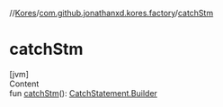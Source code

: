 //[Kores](../index.md)/[com.github.jonathanxd.kores.factory](index.md)/[catchStm](catch-stm.md)



# catchStm  
[jvm]  
Content  
fun [catchStm](catch-stm.md)(): [CatchStatement.Builder](../com.github.jonathanxd.kores.base/-catch-statement/-builder/index.md)  



